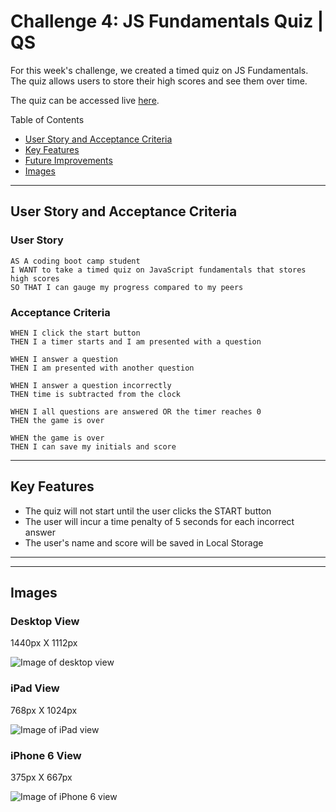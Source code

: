 # Challenge 4: JS Fundamentals Quiz | QS

For this week's challenge, we created a timed quiz on JS Fundamentals. The quiz allows users to store their high scores and see them over time. 

The quiz can be accessed live [here](https://quaylas.github.io/qs.codequiz.wk4/).

Table of Contents
* [User Story and Acceptance Criteria](#user-story-and-acceptance-criteria)
* [Key Features](#key-features)
* [Future Improvements](#future-improvements)
* [Images](#images)

---

## User Story and Acceptance Criteria

### User Story

```
AS A coding boot camp student
I WANT to take a timed quiz on JavaScript fundamentals that stores high scores
SO THAT I can gauge my progress compared to my peers
```

### Acceptance Criteria

```
WHEN I click the start button
THEN I a timer starts and I am presented with a question
```
```
WHEN I answer a question
THEN I am presented with another question
```
```
WHEN I answer a question incorrectly
THEN time is subtracted from the clock
```
```
WHEN I all questions are answered OR the timer reaches 0
THEN the game is over
```
```
WHEN the game is over
THEN I can save my initials and score
```

---

## Key Features

* The quiz will not start until the user clicks the START button
* The user will incur a time penalty of 5 seconds for each incorrect answer
* The user's name and score will be saved in Local Storage

---

---
## Images
### Desktop View

1440px X 1112px

![Image of desktop view](./assets/images/DesktopView.png)

### iPad View

768px X 1024px

![Image of iPad view](./assets/images/iPadView.png)

### iPhone 6 View

375px X 667px

![Image of iPhone 6 view](./assets/images/iPhone6View.png)